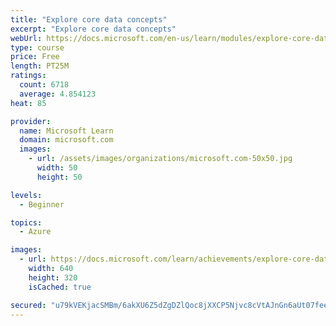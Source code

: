 ```yaml
---
title: "Explore core data concepts"
excerpt: "Explore core data concepts"
webUrl: https://docs.microsoft.com/en-us/learn/modules/explore-core-data-concepts/
type: course
price: Free
length: PT25M
ratings:
  count: 6718
  average: 4.854123
heat: 85

provider:
  name: Microsoft Learn
  domain: microsoft.com
  images:
    - url: /assets/images/organizations/microsoft.com-50x50.jpg
      width: 50
      height: 50

levels:
  - Beginner

topics:
  - Azure

images:
  - url: https://docs.microsoft.com/learn/achievements/explore-core-data-concepts-social.png
    width: 640
    height: 320
    isCached: true

secured: "u79kVEKjacSMBm/6akXU6Z5dZgDZlQoc8jXXCP5Njvc8cVtAJnGn6aUt07feenhlQJ63uMLZPqihmlJ9a4IFq1vudl7NuKVphEkXnXLmgr/3pLqaLd8IXpFAG5a5TijoLGkm14+lAcTOlPCfzmjLwWdg2G01zp7RtXgBknZhtXQvjo0wSr3Xf/y2HdecvUo6WgC10aTXoiFIHq/YKbNpCdoe9BWM5/LdPzZC+g+1piqrd1t4xpUvfrY+e/zWuM5PTwW+6KPsuI4R67zuurpcQKJfc1bxzXX2XGGu5H2Z/zYk8csOPPZNe3p52FChSfvA2pCPGi9XgdjO1ZFhRSJSZBH8t+WyU6QkEoVWUKfQclnLEaiQM+ZRtHa2sx2JEV1Bf2zxYT4R9KzhMF+Pe5wIxr2qxo95EkEOd9oxNAV8yqM=;6s+vcNO2zsM4gZKoBaTcww=="
---
```


